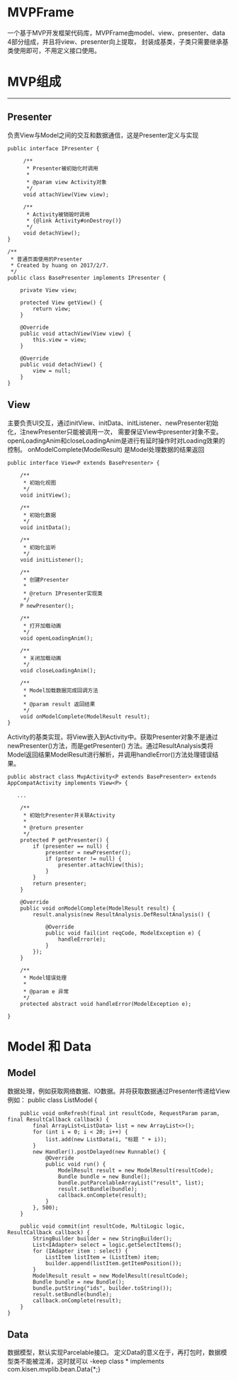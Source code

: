 # MVPFrame
一个基于MVP开发框架代码库，MVPFrame由model、view、presenter、data 4部分组成，并且将view、presenter向上提取，
封装成基类，子类只需要继承基类使用即可，不用定义接口使用。

# MVP组成
-------
## Presenter
负责View与Model之间的交互和数据通信，这是Presenter定义与实现

    public interface IPresenter {

         /**
          * Presenter被初始化时调用
          *
          * @param view Activity对象
          */
         void attachView(View view);

         /**
          * Activity被销毁时调用
          * {@link Activity#onDestroy()}
          */
         void detachView();
    }

    /**
     * 普通页面使用的Presenter
     * Created by huang on 2017/2/7.
     */
    public class BasePresenter implements IPresenter {

        private View view;

        protected View getView() {
            return view;
        }

        @Override
        public void attachView(View view) {
            this.view = view;
        }

        @Override
        public void detachView() {
            view = null;
        }
    }

## View
主要负责UI交互，通过initView、initData、initListener、newPresenter初始化，注newPresenter只能被调用一次，
需要保证View中presenter对象不变。openLoadingAnim和closeLoadingAnim是进行有延时操作时对Loading效果的控制。
onModelComplete(ModelResult) 是Model处理数据的结果返回

    public interface View<P extends BasePresenter> {

        /**
         * 初始化视图
         */
        void initView();

        /**
         * 初始化数据
         */
        void initData();

        /**
         * 初始化监听
         */
        void initListener();

        /**
         * 创建Presenter
         *
         * @return IPresenter实现类
         */
        P newPresenter();

        /**
         * 打开加载动画
         */
        void openLoadingAnim();

        /**
         * 关闭加载动画
         */
        void closeLoadingAnim();

        /**
         * Model加载数据完成回调方法
         *
         * @param result 返回结果
         */
        void onModelComplete(ModelResult result);
    }

Activity的基类实现，将View嵌入到Activity中。获取Presenter对象不是通过newPresenter()方法，而是getPresenter()
方法。通过ResultAnalysis类将Model返回结果ModelResult进行解析，并调用handleError()方法处理错误结果。

    public abstract class MvpActivity<P extends BasePresenter> extends AppCompatActivity implements View<P> {

       ...

        /**
         * 初始化Presenter并关联Activity
         *
         * @return presenter
         */
        protected P getPresenter() {
            if (presenter == null) {
                presenter = newPresenter();
                if (presenter != null) {
                    presenter.attachView(this);
                }
            }
            return presenter;
        }

        @Override
        public void onModelComplete(ModelResult result) {
            result.analysis(new ResultAnalysis.DefResultAnalysis() {

                @Override
                public void fail(int reqCode, ModelException e) {
                    handleError(e);
                }
            });
        }

        /**
         * Model错误处理
         *
         * @param e 异常
         */
        protected abstract void handleError(ModelException e);

    }

# Model 和 Data
## Model
数据处理，例如获取网络数据、IO数据。并将获取数据通过Presenter传递给View
例如：
    public class ListModel {

        public void onRefresh(final int resultCode, RequestParam param, final ResultCallback callback) {
            final ArrayList<ListData> list = new ArrayList<>();
            for (int i = 0; i < 20; i++) {
                list.add(new ListData(i, "标题 " + i));
            }
            new Handler().postDelayed(new Runnable() {
                @Override
                public void run() {
                    ModelResult result = new ModelResult(resultCode);
                    Bundle bundle = new Bundle();
                    bundle.putParcelableArrayList("result", list);
                    result.setBundle(bundle);
                    callback.onComplete(result);
                }
            }, 500);
        }

        public void commit(int resultCode, MultiLogic logic, ResultCallback callback) {
            StringBuilder builder = new StringBuilder();
            List<IAdapter> select = logic.getSelectItems();
            for (IAdapter item : select) {
                ListItem listItem = (ListItem) item;
                builder.append(listItem.getItemPosition());
            }
            ModelResult result = new ModelResult(resultCode);
            Bundle bundle = new Bundle();
            bundle.putString("ids", builder.toString());
            result.setBundle(bundle);
            callback.onComplete(result);
        }
    }
## Data
数据模型，默认实现Parcelable接口。
定义Data的意义在于，再打包时，数据模型类不能被混淆，这时就可以
-keep class * implements com.kisen.mvplib.bean.Data{*;}
